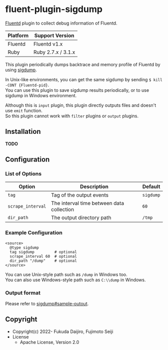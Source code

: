 # fluent-plugin-sigdump

[Fluentd](https://fluentd.org/) plugin to collect debug information of Fluentd.

 | Platform | Support Version       |
 | -------- | --------------------- |
 | Fluentd  | Fluentd v1.x          |
 | Ruby     | Ruby 2.7.x / 3.1.x    |

This plugin periodically dumps backtrace and memory profile of Fluentd by using [sigdump](https://github.com/fluent/sigdump).

In Unix-like environments, you can get the same sigdump by sending `$ kill -CONT {Fluentd-pid}`.  
You can use this plugin to save sigdump results periodically, or to use sigdump in Windows environment.

Although this is `input` plugin, this plugin directly outputs files and doesn't use `emit` function.  
So this plugin cannot work with `filter` plugins or `output` plugins.

## Installation

**TODO**

## Configuration

### List of Options

|       Option      |                Description                |  Default  |
|-------------------|-------------------------------------------|-----------|
| `tag`             | Tag of the output events                  | `sigdump` |
| `scrape_interval` | The interval time between data collection | `60`      |
| `dir_path`        | The output directory path                 | `/tmp`    |

### Example Configuration

```
<source>
  @type sigdump
  tag sigdump         # optional
  scrape_interval 60  # optional
  dir_path "/dump"    # optional
</source>
```

You can use Unix-style path such as `/dump` in Windows too.  
You can also use Windows-style path such as `C:\\dump` in Windows.

### Output format

Please refer to [sigdump#sample-outout](https://github.com/fluent/sigdump#sample-outout).

## Copyright

* Copyright(c) 2022- Fukuda Daijiro, Fujimoto Seiji
* License
  * Apache License, Version 2.0
